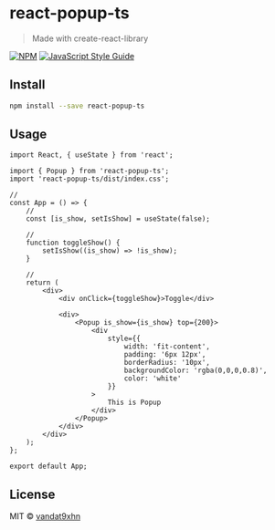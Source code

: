 # react-popup-ts

> Made with create-react-library

[![NPM](https://img.shields.io/npm/v/react-popup-ts.svg)](https://www.npmjs.com/package/react-popup-ts) [![JavaScript Style Guide](https://img.shields.io/badge/code_style-standard-brightgreen.svg)](https://standardjs.com)

## Install

```bash
npm install --save react-popup-ts
```

## Usage

```tsx
import React, { useState } from 'react';

import { Popup } from 'react-popup-ts';
import 'react-popup-ts/dist/index.css';

//
const App = () => {
    //
    const [is_show, setIsShow] = useState(false);

    //
    function toggleShow() {
        setIsShow((is_show) => !is_show);
    }

    //
    return (
        <div>
            <div onClick={toggleShow}>Toggle</div>

            <div>
                <Popup is_show={is_show} top={200}>
                    <div
                        style={{
                            width: 'fit-content',
                            padding: '6px 12px',
                            borderRadius: '10px',
                            backgroundColor: 'rgba(0,0,0,0.8)',
                            color: 'white'
                        }}
                    >
                        This is Popup
                    </div>
                </Popup>
            </div>
        </div>
    );
};

export default App;

```

## License

MIT © [vandat9xhn](https://github.com/vandat9xhn)

